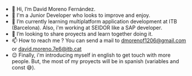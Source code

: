 - 👋 Hi, I’m David Moreno Fernández.
- 👀 I'm a Junior Developer who looks to improve and enjoy.
- 🌱 I’m currently learning multiplatform application development at ITB (Barcelona). Also, i'm working at SEIDOR like a SAP developer.
- 💞️ I’m looking to share proyects and learn together doing it.
- 📫 How to reach me ? You can send a mail to dmorenof1206@gmail.com or david.moreno.7e6@itb.cat
- 😉 Finally, i'm introducing myself in english to get touch with more people. But, the most of my proyects will be in spanish (variables and const 😅).

